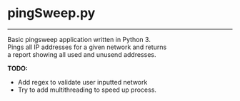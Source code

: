 # pingSweep.py
---
Basic pingsweep application written in Python 3.  
Pings all IP addresses for a given network and returns  
a report showing all used and unusend addresses.  

**TODO:**  
* Add regex to validate user inputted network  
* Try to add multithreading to speed up process.  
